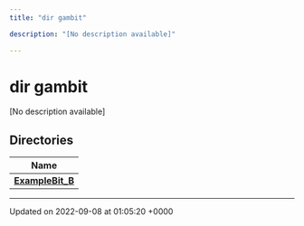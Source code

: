 ```yaml
---
title: "dir gambit"

description: "[No description available]"

---
```


# dir gambit

[No description available]

## Directories

| Name           |
| -------------- |
| **[ExampleBit_B](/documentation/code/files/dir_7a0bf23e59967e080736b2b5f2d90515/)**  |






-------------------------------

Updated on 2022-09-08 at 01:05:20 +0000
